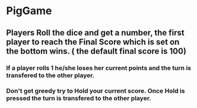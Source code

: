 # PigGame

## Players Roll the dice and get a number, the first player to reach the Final Score which is set on the bottom wins. ( the default final score is 100)
### If a player rolls 1 he/she loses her current points and the turn is transfered to the other player.
### Don't get greedy try to Hold your current score. Once Hold is pressed the turn is transfered to the other player.
